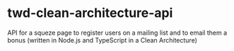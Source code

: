 # twd-clean-architecture-api

API for a squeze page to register users on a mailing list and to email them a bonus (written in Node.js and TypeScript in a Clean Architecture)
